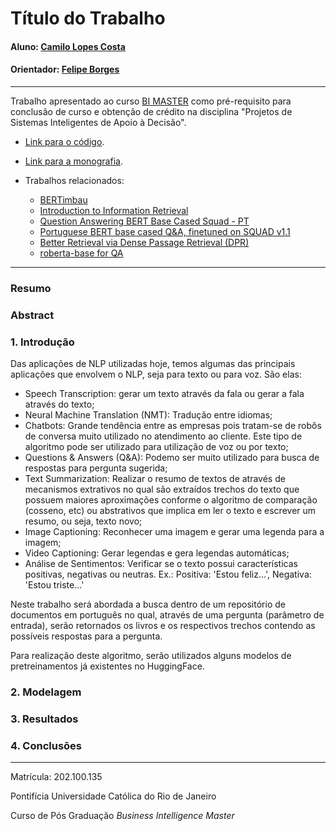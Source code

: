 <!-- antes de enviar a versão final, solicitamos que todos os comentários, colocados para orientação ao aluno, sejam removidos do arquivo -->
# Título do Trabalho

#### Aluno: [Camilo Lopes Costa](https://github.com/milocosta)
#### Orientador: [Felipe Borges](https://github.com/FelipeBorgesC)
<!--#### Co-orientador(/a/es/as): [Nome Sobrenome](https://github.com/link_do_github) e [Nome Sobrenome](https://github.com/link_do_github). <!-- caso não aplicável, remover esta linha -->

---

Trabalho apresentado ao curso [BI MASTER](https://ica.puc-rio.ai/bi-master) como pré-requisito para conclusão de curso e obtenção de crédito na disciplina "Projetos de Sistemas Inteligentes de Apoio à Decisão".

<!-- para os links a seguir, caso os arquivos estejam no mesmo repositório que este README, não há necessidade de incluir o link completo: basta incluir o nome do arquivo, com extensão, que o GitHub completa o link corretamente -->
- [Link para o código](https://github.com/milocosta/projetofinal/blob/develop/script/main.ipynb). <!-- caso não aplicável, remover esta linha -->

- [Link para a monografia](https://github.com/milocosta/projetofina). <!-- caso não aplicável, remover esta linha -->

- Trabalhos relacionados: <!-- caso não aplicável, remover estas linhas -->
    - [BERTimbau](https://github.com/neuralmind-ai/portuguese-bert)
    - [Introduction to Information Retrieval](https://www.kaggle.com/code/vabatista/introduction-to-information-retrieval)
    - [Question Answering BERT Base Cased Squad - PT](https://colab.research.google.com/drive/18ueLdi_V321Gz37x4gHq8mb4XZSGWfZx?usp=sharing)
    - [Portuguese BERT base cased Q&A, finetuned on SQUAD v1.1](https://huggingface.co/pierreguillou/bert-base-cased-squad-v1.1-portuguese?context=Meu+nome+%C3%A9+John%2C+tenho+20+anos%2C+moro+no+Brasil.+Estudo+no+Canad%C3%A1.&question=Onde+eu+estudo%3F)
    - [Better Retrieval via Dense Passage Retrieval (DPR)](https://colab.research.google.com/github/deepset-ai/haystack/blob/master/tutorials/Tutorial6_Better_Retrieval_via_DPR.ipynb)
    - [roberta-base for QA](https://huggingface.co/deepset/roberta-base-squad2)

---

### Resumo

<!-- trocar o texto abaixo pelo resumo do trabalho, em português -->



### Abstract <!-- Opcional! Caso não aplicável, remover esta seção -->

<!-- trocar o texto abaixo pelo resumo do trabalho, em inglês -->



### 1. Introdução
Das aplicações de NLP utilizadas hoje, temos algumas das principais aplicações que envolvem o NLP, seja para texto ou para voz. São elas:
* Speech Transcription: gerar um texto através da fala ou gerar a fala através do texto;
* Neural Machine Translation (NMT): Tradução entre idiomas;
* Chatbots: Grande tendência entre as empresas pois tratam-se de robôs de conversa muito utilizado no atendimento ao cliente. Este tipo de algoritmo pode ser utilizado para utilização de voz ou por texto;
* Questions & Answers (Q&A): Podemo ser muito utilizado para busca de respostas para pergunta sugerida;
* Text Summarization: Realizar o resumo de textos de através de mecanismos extrativos no qual são extraídos trechos do texto que possuem maiores aproximações conforme o algoritmo de comparação (cosseno, etc) ou abstrativos que implica em ler o texto e escrever um resumo, ou seja, texto novo;
* Image Captioning: Reconhecer uma imagem e gerar uma legenda para a imagem;
* Video Captioning: Gerar legendas e gera legendas automáticas;
* Análise de Sentimentos: Verificar se o texto possui características positivas, negativas ou neutras. Ex.: Positiva: 'Estou feliz...', Negativa: 'Estou triste...'

Neste trabalho será abordada a busca dentro de um repositório de documentos em português no qual, através de uma pergunta (parâmetro de entrada), serão retornados os livros e os respectivos trechos contendo as possíveis respostas para a pergunta.

Para realização deste algoritmo, serão utilizados alguns modelos de pretreinamentos já existentes no HuggingFace.


### 2. Modelagem



### 3. Resultados



### 4. Conclusões


---

Matrícula: 202.100.135

Pontifícia Universidade Católica do Rio de Janeiro

Curso de Pós Graduação *Business Intelligence Master*
